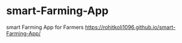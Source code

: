# smart-Farming-App
smart Farming App for Farmers https://rohitkoli1096.github.io/smart-Farming-App/

